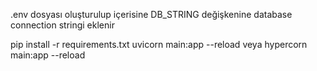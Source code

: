 .env dosyası oluşturulup içerisine DB_STRING değişkenine database connection stringi eklenir

pip install -r requirements.txt
uvicorn main:app --reload veya
hypercorn main:app --reload